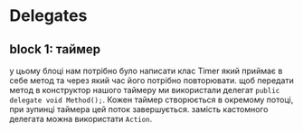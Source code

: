 # Delegates


## block 1: таймер

у цьому блоці нам потрібно було написати клас Timer який приймає в себе метод та через який час його потрібно повторювати. щоб передати метод в конструктор нашого таймеру ми використали делегат `public delegate void Method();`. Кожен таймер створюється в окремому потоці, при зупинці таймера цей поток завершується. замість кастомного делегата можна використати `Action`.

